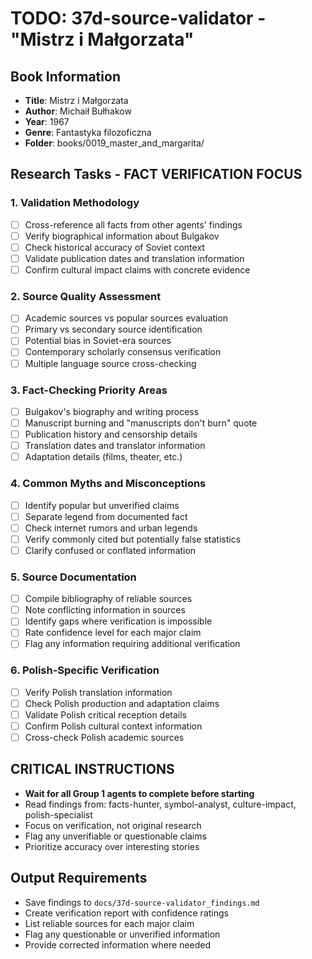 # TODO: 37d-source-validator - "Mistrz i Małgorzata"

## Book Information
- **Title**: Mistrz i Małgorzata
- **Author**: Michaił Bułhakow
- **Year**: 1967
- **Genre**: Fantastyka filozoficzna
- **Folder**: books/0019_master_and_margarita/

## Research Tasks - FACT VERIFICATION FOCUS

### 1. Validation Methodology
- [ ] Cross-reference all facts from other agents' findings
- [ ] Verify biographical information about Bulgakov
- [ ] Check historical accuracy of Soviet context
- [ ] Validate publication dates and translation information
- [ ] Confirm cultural impact claims with concrete evidence

### 2. Source Quality Assessment
- [ ] Academic sources vs popular sources evaluation
- [ ] Primary vs secondary source identification
- [ ] Potential bias in Soviet-era sources
- [ ] Contemporary scholarly consensus verification
- [ ] Multiple language source cross-checking

### 3. Fact-Checking Priority Areas
- [ ] Bulgakov's biography and writing process
- [ ] Manuscript burning and "manuscripts don't burn" quote
- [ ] Publication history and censorship details
- [ ] Translation dates and translator information
- [ ] Adaptation details (films, theater, etc.)

### 4. Common Myths and Misconceptions
- [ ] Identify popular but unverified claims
- [ ] Separate legend from documented fact
- [ ] Check internet rumors and urban legends
- [ ] Verify commonly cited but potentially false statistics
- [ ] Clarify confused or conflated information

### 5. Source Documentation
- [ ] Compile bibliography of reliable sources
- [ ] Note conflicting information in sources
- [ ] Identify gaps where verification is impossible
- [ ] Rate confidence level for each major claim
- [ ] Flag any information requiring additional verification

### 6. Polish-Specific Verification
- [ ] Verify Polish translation information
- [ ] Check Polish production and adaptation claims
- [ ] Validate Polish critical reception details
- [ ] Confirm Polish cultural context information
- [ ] Cross-check Polish academic sources

## CRITICAL INSTRUCTIONS
- **Wait for all Group 1 agents to complete before starting**
- Read findings from: facts-hunter, symbol-analyst, culture-impact, polish-specialist
- Focus on verification, not original research
- Flag any unverifiable or questionable claims
- Prioritize accuracy over interesting stories

## Output Requirements
- Save findings to `docs/37d-source-validator_findings.md`
- Create verification report with confidence ratings
- List reliable sources for each major claim
- Flag any questionable or unverified information
- Provide corrected information where needed